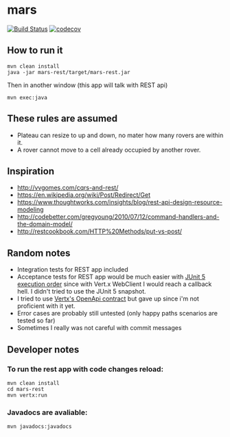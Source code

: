 # mars

[![Build Status](https://travis-ci.org/rodolfodpk/mars.svg?branch=master)](https://travis-ci.org/rodolfodpk/mars)
[![codecov](https://codecov.io/gh/rodolfodpk/mars/branch/master/graph/badge.svg)](https://codecov.io/gh/rodolfodpk/mars)

## How to run it

```
mvn clean install
java -jar mars-rest/target/mars-rest.jar 
```

Then in another window (this app will talk with REST api)
```
mvn exec:java
```

## These rules are assumed

* Plateau can resize to up and down, no mater how many rovers are within it.
* A rover cannot move to a cell already occupied by another rover.

## Inspiration

* http://vvgomes.com/cqrs-and-rest/
* https://en.wikipedia.org/wiki/Post/Redirect/Get
* https://www.thoughtworks.com/insights/blog/rest-api-design-resource-modeling
* http://codebetter.com/gregyoung/2010/07/12/command-handlers-and-the-domain-model/
* http://restcookbook.com/HTTP%20Methods/put-vs-post/

## Random notes

* Integration tests for REST app included
* Acceptance tests for REST app would be much easier with [JUnit 5 execution order](https://junit.org/junit5/docs/snapshot/user-guide/#writing-tests-test-execution-order)
since with Vert.x WebClient I would reach a callback hell. I didn't tried to use the JUnit 5 snapshot.
* I tried to use [Vertx's OpenApi contract](https://vertx.io/docs/vertx-web-api-contract/java/) but gave up since i'm not proficient with it yet. 
* Error cases are probably still untested (only happy paths scenarios are tested so far)
* Sometimes I really was not careful with commit messages 

## Developer notes

### To run the rest app with code changes reload:

``` 
mvn clean install
cd mars-rest
mvn vertx:run
```

### Javadocs are avaliable:

``
mvn javadocs:javadocs
``

